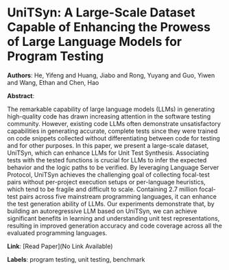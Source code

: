 # UniTSyn: A Large-Scale Dataset Capable of Enhancing the Prowess of Large Language Models for Program Testing

**Authors**: He, Yifeng and Huang, Jiabo and Rong, Yuyang and Guo, Yiwen and Wang, Ethan and Chen, Hao

**Abstract**:

The remarkable capability of large language models (LLMs) in generating high-quality code has drawn increasing attention in the software testing community. However, existing code LLMs often demonstrate unsatisfactory capabilities in generating accurate, complete tests since they were trained on code snippets collected without differentiating between code for testing and for other purposes. In this paper, we present a large-scale dataset, UniTSyn, which can enhance LLMs for Unit Test Synthesis. Associating tests with the tested functions is crucial for LLMs to infer the expected behavior and the logic paths to be verified. By leveraging Language Server Protocol, UniTSyn achieves the challenging goal of collecting focal-test pairs without per-project execution setups or per-language heuristics, which tend to be fragile and difficult to scale. Containing 2.7 million focal-test pairs across five mainstream programming languages, it can enhance the test generation ability of LLMs. Our experiments demonstrate that, by building an autoregressive LLM based on UniTSyn, we can achieve significant benefits in learning and understanding unit test representations, resulting in improved generation accuracy and code coverage across all the evaluated programming languages.

**Link**: [Read Paper](No Link Available)

**Labels**: program testing, unit testing, benchmark
